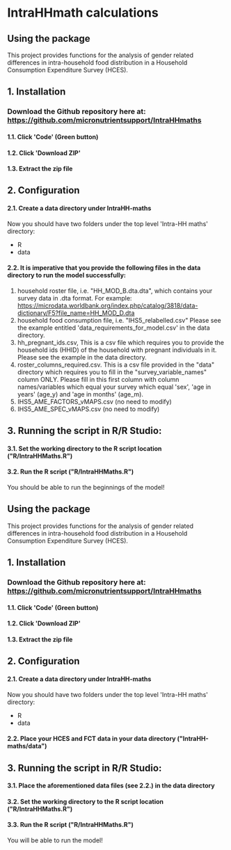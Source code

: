 # IntraHHmath calculations

## Using the package

This project provides functions for the analysis of gender related differences in intra-household food distribution in a Household Consumption Expenditure Survey (HCES).  

## 1. Installation

### Download the Github repository here at: https://github.com/micronutrientsupport/IntraHHmaths

#### 1.1. Click 'Code' (Green button) 
#### 1.2. Click 'Download ZIP'
#### 1.3. Extract the zip file

## 2. Configuration

#### 2.1. Create a data directory under IntraHH-maths
Now you should have two folders under the top level 'Intra-HH maths' directory:
- R 
- data 

#### 2.2. It is imperative that you provide the following files in the data directory to run the model successfully: 
1. household roster file, i.e. "HH_MOD_B.dta.dta", which contains your survey data in .dta format. For example: https://microdata.worldbank.org/index.php/catalog/3818/data-dictionary/F5?file_name=HH_MOD_D.dta
2. household food consumption file, i.e. "IHS5_relabelled.csv" Please see the example entitled 'data_requirements_for_model.csv' in the data directory.
3. hh_pregnant_ids.csv, This is a csv file which requires you to provide the household ids (HHID) of the household with pregnant individuals in it. Please see the example in the data directory.
4. roster_columns_required.csv. This is a csv file provided in the "data" directory which requires you to fill in the "survey_variable_names" column ONLY. Please fill in this first column with column names/variables which equal your survey which
equal 'sex', 'age in years' (age_y) and 'age in months' (age_m).
5. IHS5_AME_FACTORS_vMAPS.csv (no need to modify)
6. IHS5_AME_SPEC_vMAPS.csv (no need to modify)

## 3. Running the script in R/R Studio:

#### 3.1. Set the working directory to the R script location ("R/IntraHHMaths.R")
#### 3.2. Run the R script ("R/IntraHHMaths.R")

You should be able to run the beginnings of the model!


## Using the package

This project provides functions for the analysis of gender related differences in intra-household food distribution in a Household Consumption Expenditure Survey (HCES).  

## 1. Installation

### Download the Github repository here at: https://github.com/micronutrientsupport/IntraHHmaths

#### 1.1. Click 'Code' (Green button) 
#### 1.2. Click 'Download ZIP'
#### 1.3. Extract the zip file

## 2. Configuration

#### 2.1. Create a data directory under IntraHH-maths
Now you should have two folders under the top level 'Intra-HH maths' directory:
- R 
- data 

#### 2.2. Place your HCES and FCT data in your data directory ("IntraHH-maths/data") 

## 3. Running the script in R/R Studio:

#### 3.1. Place the aforementioned data files (see 2.2.) in the data directory 
#### 3.2. Set the working directory to the R script location ("R/IntraHHMaths.R")
#### 3.3. Run the R script ("R/IntraHHMaths.R")

You will be able to run the model!
